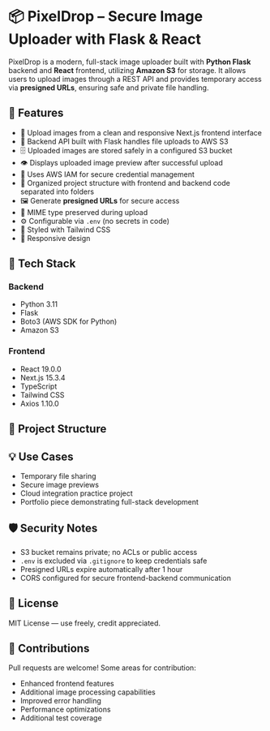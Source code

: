 # 📦 PixelDrop – Secure Image Uploader with Flask & React

PixelDrop is a modern, full-stack image uploader built with **Python Flask** backend and **React** frontend, utilizing **Amazon S3** for storage. It allows users to upload images through a REST API and provides temporary access via **presigned URLs**, ensuring safe and private file handling.

## 🚀 Features

- 🎨 Upload images from a clean and responsive Next.js frontend interface
- 🔗 Backend API built with Flask handles file uploads to AWS S3
- 🗄️ Uploaded images are stored safely in a configured S3 bucket
- 👁️ Displays uploaded image preview after successful upload
- 🔐 Uses AWS IAM for secure credential management
- 📂 Organized project structure with frontend and backend code separated into folders
- 🖼️ Generate **presigned URLs** for secure access
- 🔄 MIME type preserved during upload
- ⚙️ Configurable via `.env` (no secrets in code)
- 💅 Styled with Tailwind CSS
- 📱 Responsive design

## 🧰 Tech Stack

### Backend
- Python 3.11
- Flask
- Boto3 (AWS SDK for Python)
- Amazon S3

### Frontend
- React 19.0.0
- Next.js 15.3.4
- TypeScript
- Tailwind CSS
- Axios 1.10.0

## 📁 Project Structure

## 💡 Use Cases

- Temporary file sharing
- Secure image previews
- Cloud integration practice project
- Portfolio piece demonstrating full-stack development

## 🛡️ Security Notes

- S3 bucket remains private; no ACLs or public access
- `.env` is excluded via `.gitignore` to keep credentials safe
- Presigned URLs expire automatically after 1 hour
- CORS configured for secure frontend-backend communication

## 📖 License

MIT License — use freely, credit appreciated.

## 🤝 Contributions

Pull requests are welcome! Some areas for contribution:
- Enhanced frontend features
- Additional image processing capabilities
- Improved error handling
- Performance optimizations
- Additional test coverage